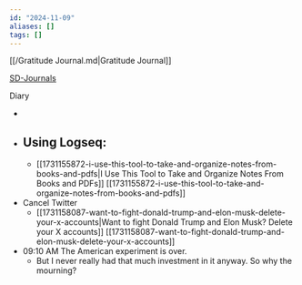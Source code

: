 ```yaml
---
id: "2024-11-09"
aliases: []
tags: []
---
```


[[/Gratitude Journal.md|Gratitude Journal]]

[SD-Journals](SD-Journals)

Diary

-
- ## Using Logseq:
	- [[1731155872-i-use-this-tool-to-take-and-organize-notes-from-books-and-pdfs|I Use This Tool to Take and Organize Notes From Books and PDFs]] [[1731155872-i-use-this-tool-to-take-and-organize-notes-from-books-and-pdfs]]
- Cancel Twitter
	- [[1731158087-want-to-fight-donald-trump-and-elon-musk-delete-your-x-accounts|Want to fight Donald Trump and Elon Musk? Delete your X accounts]] [[1731158087-want-to-fight-donald-trump-and-elon-musk-delete-your-x-accounts]]
- 09:10 AM The American experiment is over.
	- But I never really had that much investment in it anyway. So why the mourning?